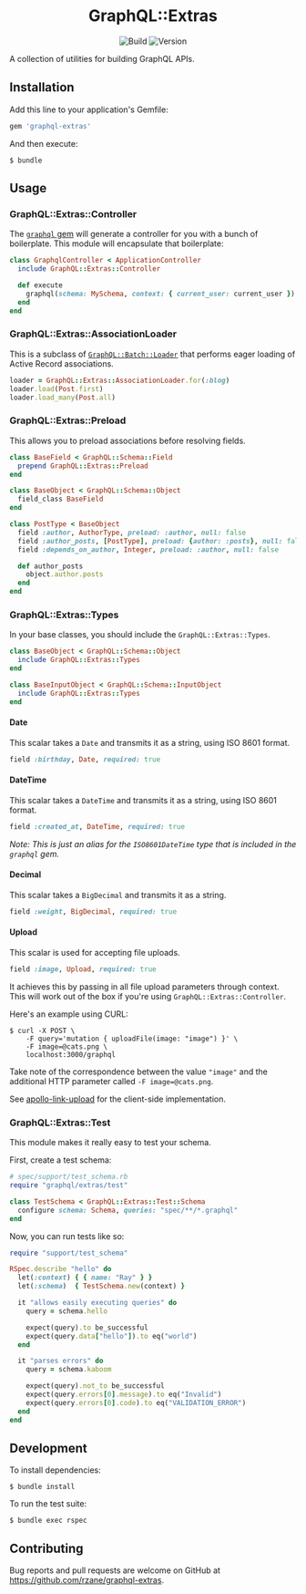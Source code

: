 <h1 align="center">GraphQL::Extras</h1>

<div align="center">

![Build](https://github.com/rzane/graphql-extras/workflows/Build/badge.svg)
![Version](https://img.shields.io/gem/v/graphql-extras)

</div>

A collection of utilities for building GraphQL APIs.

## Installation

Add this line to your application's Gemfile:

```ruby
gem 'graphql-extras'
```

And then execute:

    $ bundle

## Usage

### GraphQL::Extras::Controller

The [`graphql` gem](https://github.com/rmosolgo/graphql-ruby) will generate a controller for you with a bunch of boilerplate. This module will encapsulate that boilerplate:

```ruby
class GraphqlController < ApplicationController
  include GraphQL::Extras::Controller

  def execute
    graphql(schema: MySchema, context: { current_user: current_user })
  end
end
```

### GraphQL::Extras::AssociationLoader

This is a subclass of [`GraphQL::Batch::Loader`](https://github.com/Shopify/graphql-batch) that performs eager loading of Active Record associations.

```ruby
loader = GraphQL::Extras::AssociationLoader.for(:blog)
loader.load(Post.first)
loader.load_many(Post.all)
```

### GraphQL::Extras::Preload

This allows you to preload associations before resolving fields.

```ruby
class BaseField < GraphQL::Schema::Field
  prepend GraphQL::Extras::Preload
end

class BaseObject < GraphQL::Schema::Object
  field_class BaseField
end

class PostType < BaseObject
  field :author, AuthorType, preload: :author, null: false
  field :author_posts, [PostType], preload: {author: :posts}, null: false
  field :depends_on_author, Integer, preload: :author, null: false

  def author_posts
    object.author.posts
  end
end
```

### GraphQL::Extras::Types

In your base classes, you should include the `GraphQL::Extras::Types`.

```ruby
class BaseObject < GraphQL::Schema::Object
  include GraphQL::Extras::Types
end

class BaseInputObject < GraphQL::Schema::InputObject
  include GraphQL::Extras::Types
end
```

#### Date

This scalar takes a `Date` and transmits it as a string, using ISO 8601 format.

```ruby
field :birthday, Date, required: true
```

#### DateTime

This scalar takes a `DateTime` and transmits it as a string, using ISO 8601 format.

```ruby
field :created_at, DateTime, required: true
```

_Note: This is just an alias for the `ISO8601DateTime` type that is included in the `graphql` gem._

#### Decimal

This scalar takes a `BigDecimal` and transmits it as a string.

```ruby
field :weight, BigDecimal, required: true
```

#### Upload

This scalar is used for accepting file uploads.

```ruby
field :image, Upload, required: true
```

It achieves this by passing in all file upload parameters through context. This will work out of the box if you're using `GraphQL::Extras::Controller`.

Here's an example using CURL:

    $ curl -X POST \
        -F query='mutation { uploadFile(image: "image") }' \
        -F image=@cats.png \
        localhost:3000/graphql

Take note of the correspondence between the value `"image"` and the additional HTTP parameter called `-F image=@cats.png`.

See [apollo-link-upload](https://github.com/rzane/apollo-link-upload) for the client-side implementation.

### GraphQL::Extras::Test

This module makes it really easy to test your schema.

First, create a test schema:

```ruby
# spec/support/test_schema.rb
require "graphql/extras/test"

class TestSchema < GraphQL::Extras::Test::Schema
  configure schema: Schema, queries: "spec/**/*.graphql"
end
```

Now, you can run tests like so:

```ruby
require "support/test_schema"

RSpec.describe "hello" do
  let(:context) { { name: "Ray" } }
  let(:schema)  { TestSchema.new(context) }

  it "allows easily executing queries" do
    query = schema.hello

    expect(query).to be_successful
    expect(query.data["hello"]).to eq("world")
  end

  it "parses errors" do
    query = schema.kaboom

    expect(query).not_to be_successful
    expect(query.errors[0].message).to eq("Invalid")
    expect(query.errors[0].code).to eq("VALIDATION_ERROR")
  end
end
```

## Development

To install dependencies:

    $ bundle install

To run the test suite:

    $ bundle exec rspec

## Contributing

Bug reports and pull requests are welcome on GitHub at https://github.com/rzane/graphql-extras.

